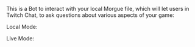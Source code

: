 This is a Bot to interact with your local Morgue file, which will let users in Twitch Chat, to ask questions about various aspects of your game:

Local Mode:

Live Mode:
